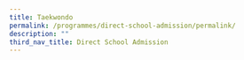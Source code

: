```yaml
---
title: Taekwondo
permalink: /programmes/direct-school-admission/permalink/
description: ""
third_nav_title: Direct School Admission
---
```

